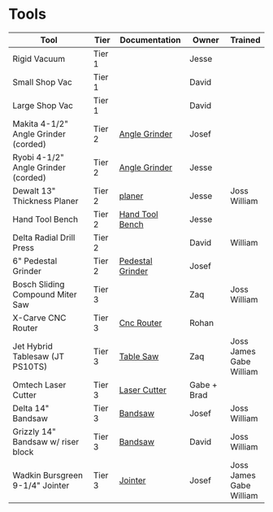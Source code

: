 # Tools

| Tool                                 | Tier   | Documentation                        | Owner       | Trained                             |
| ------------------------------------ | ------ | ------------------------------------ | ----------- | ----------------------------------- |
| Rigid Vacuum                         | Tier 1 |                                      | Jesse       |                                     |
| Small Shop Vac                       | Tier 1 |                                      | David       |                                     |
| Large Shop Vac                       | Tier 1 |                                      | David       |                                     |
| Makita 4-1/2" Angle Grinder (corded) | Tier 2 | [Angle Grinder](angle-grinder)       | Josef       |                                     |
| Ryobi 4-1/2" Angle Grinder (corded)  | Tier 2 | [Angle Grinder](angle-grinder)       | Jesse       |                                     |
| Dewalt 13" Thickness Planer          | Tier 2 | [planer](thickness-planer)           | Jesse       | Joss<br/>William                    |
| Hand Tool Bench                      | Tier 2 | [Hand Tool Bench](hand-tool-bench)   | Jesse       |                                     |
| Delta Radial Drill Press             | Tier 2 |                                      | David       | William                             |
| 6" Pedestal Grinder                  | Tier 2 | [Pedestal Grinder](pedestal-grinder) | Josef       |                                     |
| Bosch Sliding Compound Miter Saw     | Tier 3 |                                      | Zaq         | Joss<br/>William                    |
| X-Carve CNC Router                   | Tier 3 | [Cnc Router](cnc-router)             | Rohan       |                                     |
| Jet Hybrid Tablesaw (JT PS10TS)      | Tier 3 | [Table Saw](table-saw)               | Zaq         | Joss<br/>James<br/>Gabe<br/>William |
| Omtech Laser Cutter                  | Tier 3 | [Laser Cutter](laser-cutter)         | Gabe + Brad |                                     |
| Delta 14" Bandsaw                    | Tier 3 | [Bandsaw](bandsaw)                   | Josef       | Joss<br/>William                    |
| Grizzly 14" Bandsaw  w/ riser block  | Tier 3 | [Bandsaw](bandsaw)                   | David       | Joss<br/>William                    |
| Wadkin Bursgreen 9-1/4" Jointer      | Tier 3 | [Jointer](jointer)                   | Josef       | Joss<br/>James<br/>Gabe<br/>William |